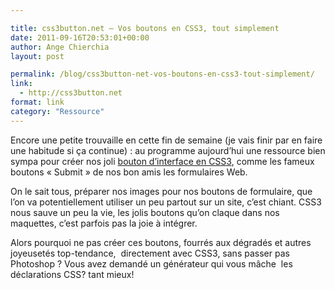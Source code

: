 ```yaml
---

title: css3button.net – Vos boutons en CSS3, tout simplement
date: 2011-09-16T20:53:01+00:00
author: Ange Chierchia
layout: post

permalink: /blog/css3button-net-vos-boutons-en-css3-tout-simplement/
link:
  - http://css3button.net
format: link
category: "Ressource"
---
```

Encore une petite trouvaille en cette fin de semaine (je vais finir par en faire une habitude si ça continue) : au programme aujourd&rsquo;hui une ressource bien sympa pour créer nos joli <a href="http://css3button.net" target="_blank">bouton d&rsquo;interface en CSS3</a>, comme les fameux boutons &laquo;&nbsp;Submit&nbsp;&raquo; de nos bon amis les formulaires Web.

On le sait tous, préparer nos images pour nos boutons de formulaire, que l&rsquo;on va potentiellement utiliser un peu partout sur un site, c&rsquo;est chiant. CSS3 nous sauve un peu la vie, les jolis boutons qu&rsquo;on claque dans nos maquettes, c&rsquo;est parfois pas la joie à intégrer.

Alors pourquoi ne pas créer ces boutons, fourrés aux dégradés et autres joyeusetés top-tendance,  directement avec CSS3, sans passer pas Photoshop ? Vous avez demandé un générateur qui vous mâche  les déclarations CSS? tant mieux!